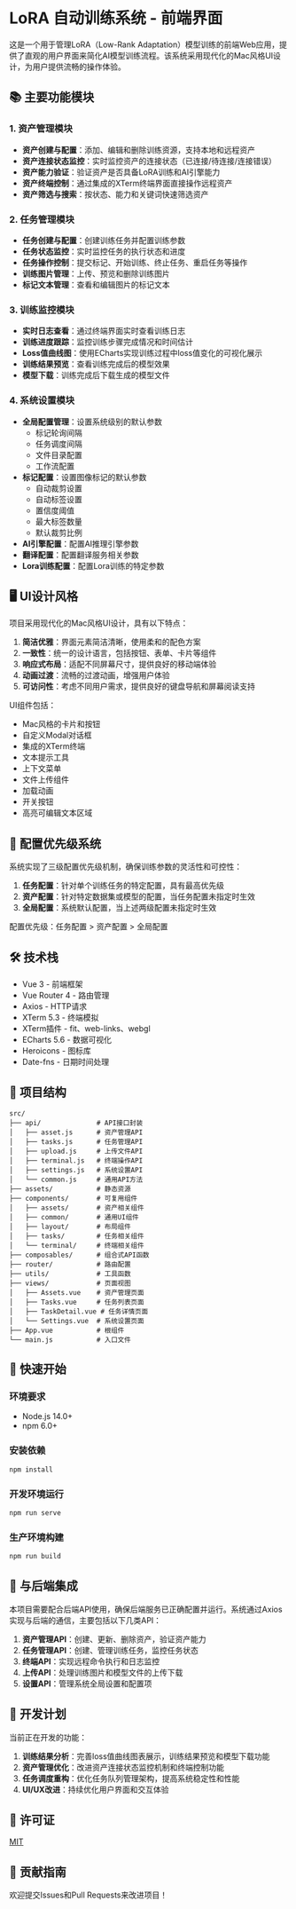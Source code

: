 # LoRA 自动训练系统 - 前端界面

这是一个用于管理LoRA（Low-Rank Adaptation）模型训练的前端Web应用，提供了直观的用户界面来简化AI模型训练流程。该系统采用现代化的Mac风格UI设计，为用户提供流畅的操作体验。

## 📚 主要功能模块

### 1. 资产管理模块
- **资产创建与配置**：添加、编辑和删除训练资源，支持本地和远程资产
- **资产连接状态监控**：实时监控资产的连接状态（已连接/待连接/连接错误）
- **资产能力验证**：验证资产是否具备LoRA训练和AI引擎能力
- **资产终端控制**：通过集成的XTerm终端界面直接操作远程资产
- **资产筛选与搜索**：按状态、能力和关键词快速筛选资产

### 2. 任务管理模块
- **任务创建与配置**：创建训练任务并配置训练参数
- **任务状态监控**：实时监控任务的执行状态和进度
- **任务操作控制**：提交标记、开始训练、终止任务、重启任务等操作
- **训练图片管理**：上传、预览和删除训练图片
- **标记文本管理**：查看和编辑图片的标记文本

### 3. 训练监控模块
- **实时日志查看**：通过终端界面实时查看训练日志
- **训练进度跟踪**：监控训练步骤完成情况和时间估计
- **Loss值曲线图**：使用ECharts实现训练过程中loss值变化的可视化展示
- **训练结果预览**：查看训练完成后的模型效果
- **模型下载**：训练完成后下载生成的模型文件

### 4. 系统设置模块
- **全局配置管理**：设置系统级别的默认参数
  - 标记轮询间隔
  - 任务调度间隔
  - 文件目录配置
  - 工作流配置
- **标记配置**：设置图像标记的默认参数
  - 自动裁剪设置
  - 自动标签设置
  - 置信度阈值
  - 最大标签数量
  - 默认裁剪比例
- **AI引擎配置**：配置AI推理引擎参数
- **翻译配置**：配置翻译服务相关参数
- **Lora训练配置**：配置Lora训练的特定参数

## 🖥️ UI设计风格

项目采用现代化的Mac风格UI设计，具有以下特点：

1. **简洁优雅**：界面元素简洁清晰，使用柔和的配色方案
2. **一致性**：统一的设计语言，包括按钮、表单、卡片等组件
3. **响应式布局**：适配不同屏幕尺寸，提供良好的移动端体验
4. **动画过渡**：流畅的过渡动画，增强用户体验
5. **可访问性**：考虑不同用户需求，提供良好的键盘导航和屏幕阅读支持

UI组件包括：
- Mac风格的卡片和按钮
- 自定义Modal对话框
- 集成的XTerm终端
- 文本提示工具
- 上下文菜单
- 文件上传组件
- 加载动画
- 开关按钮
- 高亮可编辑文本区域

## 🔧 配置优先级系统

系统实现了三级配置优先级机制，确保训练参数的灵活性和可控性：

1. **任务配置**：针对单个训练任务的特定配置，具有最高优先级
2. **资产配置**：针对特定数据集或模型的配置，当任务配置未指定时生效
3. **全局配置**：系统默认配置，当上述两级配置未指定时生效

配置优先级：任务配置 > 资产配置 > 全局配置

## 🛠️ 技术栈

- Vue 3 - 前端框架
- Vue Router 4 - 路由管理
- Axios - HTTP请求
- XTerm 5.3 - 终端模拟
- XTerm插件 - fit、web-links、webgl
- ECharts 5.6 - 数据可视化
- Heroicons - 图标库
- Date-fns - 日期时间处理

## 📁 项目结构

```
src/
├── api/              # API接口封装
│   ├── asset.js      # 资产管理API
│   ├── tasks.js      # 任务管理API
│   ├── upload.js     # 上传文件API
│   ├── terminal.js   # 终端操作API
│   ├── settings.js   # 系统设置API
│   └── common.js     # 通用API方法
├── assets/           # 静态资源
├── components/       # 可复用组件
│   ├── assets/       # 资产相关组件
│   ├── common/       # 通用UI组件
│   ├── layout/       # 布局组件
│   ├── tasks/        # 任务相关组件
│   └── terminal/     # 终端相关组件
├── composables/      # 组合式API函数
├── router/           # 路由配置
├── utils/            # 工具函数
├── views/            # 页面视图
│   ├── Assets.vue    # 资产管理页面
│   ├── Tasks.vue     # 任务列表页面
│   ├── TaskDetail.vue # 任务详情页面
│   └── Settings.vue  # 系统设置页面
├── App.vue           # 根组件
└── main.js           # 入口文件
```

## 🚀 快速开始

### 环境要求

- Node.js 14.0+
- npm 6.0+

### 安装依赖

```bash
npm install
```

### 开发环境运行

```bash
npm run serve
```

### 生产环境构建

```bash
npm run build
```

## 🔄 与后端集成

本项目需要配合后端API使用，确保后端服务已正确配置并运行。系统通过Axios实现与后端的通信，主要包括以下几类API：

1. **资产管理API**：创建、更新、删除资产，验证资产能力
2. **任务管理API**：创建、管理训练任务，监控任务状态
3. **终端API**：实现远程命令执行和日志监控
4. **上传API**：处理训练图片和模型文件的上传下载
5. **设置API**：管理系统全局设置和配置项

## 🚧 开发计划

当前正在开发的功能：

1. **训练结果分析**：完善loss值曲线图表展示，训练结果预览和模型下载功能
2. **资产管理优化**：改进资产连接状态监控机制和终端控制功能
3. **任务调度重构**：优化任务队列管理架构，提高系统稳定性和性能
4. **UI/UX改进**：持续优化用户界面和交互体验

## 📄 许可证

[MIT](LICENSE)

## 🤝 贡献指南

欢迎提交Issues和Pull Requests来改进项目！

